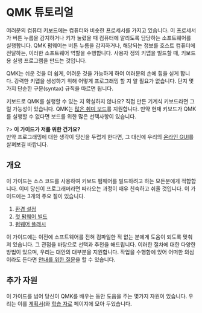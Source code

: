 # QMK 튜토리얼

여러분의 컴퓨터 키보드에는 컴퓨터와 비슷한 프로세서를 가지고 있습니다. 이 프로세서가 버튼 누름을 감지하거나 키가 눌렸을 때 컴퓨터에 알리도록 담당하는 소프트웨어를 실행합니다.
QMK 펌웨어는 버튼 누름을 감지하거나, 해당되는 정보를 호스트 컴퓨터에 전달하는, 이러한 소프트웨어 역할을 수행합니다.
사용자 정의 키맵을 빌드할 때, 키보드용 실행 프로그램을 만드는 것입니다. 

QMK는 쉬운 것을 더 쉽게, 어려운 것을 가능하게 하여 여러분의 손에 힘을 싣게 합니다.
강력한 키맵을 생성하기 위해 어떻게 프로그래밍 할 지 알 필요가 없습니다. 단지 몇 가지 단순한 구문(syntax) 규칙을 따르면 됩니다.

키보드로 QMK를 실행할 수 있는 지 확실하지 않나요? 직접 만든 기계식 키보드라면 그럴 가능성이 있습니다.
QMK는 [많은 취미 보드](https://qmk.fm/keyboards/)를 지원합니다. 만약 현재 키보드가 QMK를 실행할 수 없다면 
보드를 위한 많은 선택사항이 있습니다.

?> **이 가이드가 저를 위한 건가요?**<br>
만약 프로그래밍에 대한 생각이 당신을 두렵게 한다면, 그 대신에 우리의 [온라인 GUI](ko/newbs_building_firmware_configurator.md)를 살펴보길 바랍니다. </div>

## 개요

이 가이드는 소스 코드를 사용하여 키보드 펌웨어를 빌드하려고 하는 모든분에게 적합합니다.
이미 당신이 프로그래머라면 따라오는 과정이 매우 친숙하고 쉬울 것입니다. 이 가이드에는 3개의 주요 절이 있습니다.

1. [환경 설정](ko/newbs_getting_started.md)
2. [첫 펌웨어 빌드](ko/newbs_building_firmware.md)
3. [펌웨어 플래시](ko/newbs_flashing.md)

이 가이드에는 이전에 소프트웨어를 전혀 컴파일한 적 없는 분에게 도움이 되도록 맞춰져 있습니다. 그 관점을 바탕으로 선택과 추천을 해드립니다.
이러한 절차에 대한 다양한 방법이 있으며, 우리는 대안의 대부분을 지원합니다.
작업을 수행함에 있어 어떠한 의심이라도 든다면 [안내를 위한 질문](ko/getting_started_getting_help.md)을 할 수 있습니다.

## 추가 자원

이 가이드를 넘어 당신이 QMK를 배우는 동안 도움을 주는 몇가지 자원이 있습니다.
우리는 이를 [계획서](ko/syllabus.md)(와 [학습 자료](ko/newbs_learn_more_resources.md) 페이지에 모아 두었습니다.
